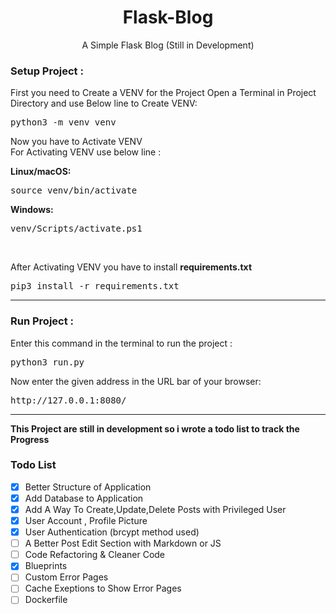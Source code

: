 
<h1 align="center" >
Flask-Blog 
</h1>
<p align="center">
A Simple Flask Blog (Still in Development)
</p>

<h3>
Setup Project :
</h3>
<p>
First you need to Create a VENV for the Project
Open a Terminal in Project Directory and use Below line to Create VENV:
</p>
<div dir="ltr">
<pre>
python3 -m venv venv
</pre>
</div>
<p>
Now you have to Activate VENV<br>
For Activating VENV use below line :
</p>
<b>
Linux/macOS:
</b>
<div dir="ltr">
<pre>
source venv/bin/activate
</pre>
</div>
<b>
Windows:
</b>
<div dir="ltr">
<pre>
venv/Scripts/activate.ps1
</pre>
</div>
<br>
<p>
After Activating VENV you have to install <strong>requirements.txt</strong>
</p>
<div dir="ltr">
<pre>
pip3 install -r requirements.txt
</pre>
</div>

---

<h3>
Run Project :
</h3>
<p>
Enter this command in the terminal to run the project :
</p>
<div dir="ltr">
<pre>
python3 run.py
</pre>
</div>

<p>
Now enter the given address in the URL bar of your browser:
</p>
<div dir="ltr">
<pre>
http://127.0.0.1:8080/
</pre>
</div>

---
<p><strong> This Project are still in development so i wrote a todo list to track the Progress</strong></p>

<h3> Todo List </h3>

- [x] Better Structure of Application
- [x] Add Database to Application
- [x] Add A Way To Create,Update,Delete Posts with Privileged User 
- [x] User Account , Profile Picture
- [x] User Authentication (brcypt method used)
- [ ] A Better Post Edit Section with Markdown or JS
- [ ] Code Refactoring & Cleaner Code
- [x] Blueprints
- [ ] Custom Error Pages
- [ ] Cache Exeptions to Show Error Pages
- [ ] Dockerfile
